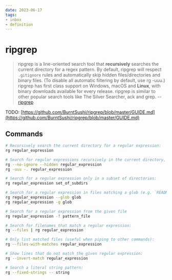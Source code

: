 ```yaml
---
date: 2023-06-17
tags:
- inbox
- definition
---
```


# ripgrep

> ripgrep is a line-oriented search tool that **recursively** searches the
> current directory for a regex pattern. By default, ripgrep will respect
> `.gitignore` rules and automatically skip hidden files/directories and binary
> files. (To disable all automatic filtering by default, use rg -uuu.) ripgrep
> has first class support on Windows, macOS and **Linux**, with binary downloads
> available for every release. ripgrep is similar to other popular search tools
> like The Silver Searcher, ack and grep.
> -- [ripgrep](https://github.com/BurntSushi/ripgrep)

TODO: [https://github.com/BurntSushi/ripgrep/blob/master/GUIDE.md](https://github.com/BurntSushi/ripgrep/blob/master/GUIDE.md)

## Commands

```sh
# Recursively search the current directory for a regular expression:
rg regular_expression

# Search for regular expressions recursively in the current directory, including hidden files and files listed in `.gitignore`:
rg --no-ignore --hidden regular_expression
rg -uuu -. regular_expression

# Search for a regular expression only in a subset of directories:
rg regular_expression set_of_subdirs

# Search for a regular expression in files matching a glob (e.g. `README.*`):
rg regular_expression --glob glob
rg regular_expression -g glob

# Search for a regular expression from the given file
rg regular_expression -f pattern_file

# Search for filenames that match a regular expression:
rg --files | rg regular_expression

# Only list matched files (useful when piping to other commands):
rg --files-with-matches regular_expression

# Show lines that do not match the given regular expression:
rg --invert-match regular_expression

# Search a literal string pattern:
rg --fixed-strings -- string
```

